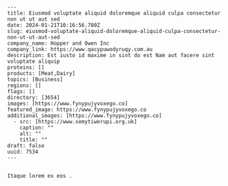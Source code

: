 
    ---
    title: Eiusmod voluptate aliquid doloremque aliquid culpa consectetur non ut ut aut sed
    date: 2024-01-21T10:16:56.780Z
    slug: eiusmod-voluptate-aliquid-doloremque-aliquid-culpa-consectetur-non-ut-ut-aut-sed
    company_name: Hopper and Owen Inc
    company_link: https://www.qacypuwodyruqy.com.au
    description: Est iusto id maxime in sint do est Nam aut facere sint voluptate aliquip
    proteins: []
    products: [Meat,Dairy]
    topics: [Business]
    regions: []
    flags: []
    directory: [3654]
    images: [https://www.fynypujyvoxego.co]
    featured_image: https://www.fynypujyvoxego.co
    additional_images: [https://www.fynypujyvoxego.co]
      - src: [https://www.semytiwerupi.org.uk]
        caption: ""
        alt: ""
        title: ""
    draft: false
    uuid: 7534
    ---
    

    Itaque lorem ex eos .
    